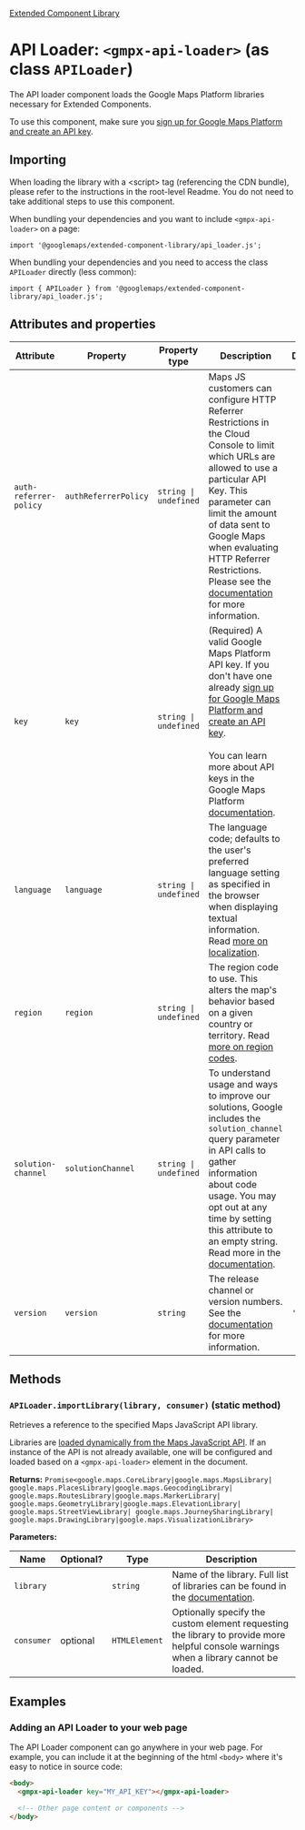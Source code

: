 [Extended Component Library](../README.md)

# API Loader: `<gmpx-api-loader>` (as class `APILoader`)

The API loader component loads the Google Maps Platform libraries necessary
for Extended Components.

To use this component, make sure you [sign up for Google Maps Platform and
create an API
key](https://console.cloud.google.com/google/maps-apis/start?utm_source=github&utm_medium=documentation&utm_campaign=&utm_content=web_components).

## Importing

When loading the library with a &lt;script&gt; tag (referencing the CDN bundle), please refer to the instructions in the root-level Readme. You do not need to take additional steps to use this component.

When bundling your dependencies and you want to include `<gmpx-api-loader>` on a page:

```
import '@googlemaps/extended-component-library/api_loader.js';
```

When bundling your dependencies and you need to access the class `APILoader` directly (less common):

```
import { APILoader } from '@googlemaps/extended-component-library/api_loader.js';
```

## Attributes and properties

| Attribute              | Property             | Property type         | Description                                                                                                                                                                                                                                                                                                                                                                                                                                                                                                                                | Default  | Reflects? |
| ---------------------- | -------------------- | --------------------- | ------------------------------------------------------------------------------------------------------------------------------------------------------------------------------------------------------------------------------------------------------------------------------------------------------------------------------------------------------------------------------------------------------------------------------------------------------------------------------------------------------------------------------------------ | -------- | --------- |
| `auth-referrer-policy` | `authReferrerPolicy` | `string \| undefined` | Maps JS customers can configure HTTP Referrer Restrictions in the Cloud Console to limit which URLs are allowed to use a particular API Key. This parameter can limit the amount of data sent to Google Maps when evaluating HTTP Referrer Restrictions. Please see the [documentation](https://developers.google.com/maps/documentation/javascript/dynamic-loading?utm_source=github&utm_medium=documentation&utm_campaign=&utm_content=web_components#optional_parameters) for more information.                                         |          | ✅         |
| `key`                  | `key`                | `string \| undefined` | (Required) A valid Google Maps Platform API key. If you don't have one already [sign up for Google Maps Platform and create an API key](https://console.cloud.google.com/google/maps-apis/start?utm_source=github&utm_medium=documentation&utm_campaign=&utm_content=web_components).<br/><br/>You can learn more about API keys in the Google Maps Platform [documentation](https://developers.google.com/maps/documentation/javascript/get-api-key?utm_source=github&utm_medium=documentation&utm_campaign=&utm_content=web_components). |          | ✅         |
| `language`             | `language`           | `string \| undefined` | The language code; defaults to the user's preferred language setting as specified in the browser when displaying textual information. Read [more on localization](https://developers.google.com/maps/documentation/javascript/localization?utm_source=github&utm_medium=documentation&utm_campaign=&utm_content=web_components).                                                                                                                                                                                                           |          | ✅         |
| `region`               | `region`             | `string \| undefined` | The region code to use. This alters the map's behavior based on a given country or territory. Read [more on region codes](https://developers.google.com/maps/documentation/javascript/localization?utm_source=github&utm_medium=documentation&utm_campaign=&utm_content=web_components#Region).                                                                                                                                                                                                                                            |          | ✅         |
| `solution-channel`     | `solutionChannel`    | `string \| undefined` | To understand usage and ways to improve our solutions, Google includes the `solution_channel` query parameter in API calls to gather information about code usage. You may opt out at any time by setting this attribute to an empty string. Read more in the [documentation](https://developers.google.com/maps/reporting-and-monitoring/reporting?utm_source=github&utm_medium=documentation&utm_campaign=&utm_content=web_components#solutions-usage).                                                                                  |          | ✅         |
| `version`              | `version`            | `string`              | The release channel or version numbers. See the [documentation](https://developers.google.com/maps/documentation/javascript/versions?utm_source=github&utm_medium=documentation&utm_campaign=&utm_content=web_components) for more information.                                                                                                                                                                                                                                                                                            | `'beta'` | ✅         |

## Methods

### `APILoader.importLibrary(library, consumer)` (static method)

Retrieves a reference to the specified Maps JavaScript API library.

Libraries are [loaded dynamically from the Maps JavaScript
API](https://developers.google.com/maps/documentation/javascript/dynamic-loading?utm_source=github&utm_medium=documentation&utm_campaign=&utm_content=web_components).
If an instance of the API is not already available, one will be configured
and loaded based on a `<gmpx-api-loader>` element in the document.

**Returns:** `Promise<google.maps.CoreLibrary|google.maps.MapsLibrary|
              google.maps.PlacesLibrary|google.maps.GeocodingLibrary|
              google.maps.RoutesLibrary|google.maps.MarkerLibrary|
              google.maps.GeometryLibrary|google.maps.ElevationLibrary|
              google.maps.StreetViewLibrary|
              google.maps.JourneySharingLibrary|
              google.maps.DrawingLibrary|google.maps.VisualizationLibrary>`

**Parameters:**

| Name       | Optional? | Type          | Description                                                                                                                                                                                                                                 |
| ---------- | --------- | ------------- | ------------------------------------------------------------------------------------------------------------------------------------------------------------------------------------------------------------------------------------------- |
| `library`  |           | `string`      | Name of the library. Full list of libraries can be found in the [documentation](https://developers.google.com/maps/documentation/javascript/libraries?utm_source=github&utm_medium=documentation&utm_campaign=&utm_content=web_components). |
| `consumer` | optional  | `HTMLElement` | Optionally specify the custom element requesting the library to provide more helpful console warnings when a library cannot be loaded.                                                                                                      |



## Examples

### Adding an API Loader to your web page

The API Loader component can go anywhere in your web page. For example, you can include it at the beginning of the html `<body>` where it's easy to notice in source code:

```html
<body>
  <gmpx-api-loader key="MY_API_KEY"></gmpx-api-loader>

  <!-- Other page content or components -->
</body>
```





